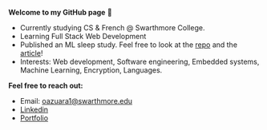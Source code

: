 **Welcome to my GitHub page** 👋

- Currently studying CS & French @ Swarthmore College.
- Learning Full Stack Web Development
- Published an ML sleep study. Feel free to look at the [repo](https://github.com/ztgillette/optimal-sleep-algorithm) and the [article](https://www.researchgate.net/publication/364539044_Using_Machine_Learning_to_Determine_Optimal_Sleeping_Schedules_of_Individual_College_Students)!
- Interests: Web development, Software engineering, Embedded systems, Machine Learning, Encryption, Languages.

**Feel free to reach out:**
- Email: [oazuara1@swarthmore.edu](mailto:oazuara1@swarthmore.edu)
- [Linkedin](https://www.linkedin.com/in/orlando-yahir-azuara-hernandez-174221182/)
- [Portfolio](https://orlandoazu0709.github.io/Portfolio/)

<!---
orlandoazu0709/orlandoazu0709 is a ✨ special ✨ repository because its `README.md` (this file) appears on your GitHub profile.
You can click the Preview link to take a look at your changes.
--->
